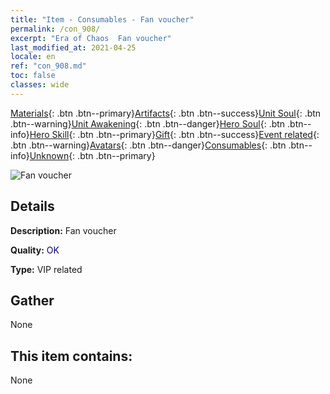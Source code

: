 ```yaml
---
title: "Item - Consumables - Fan voucher"
permalink: /con_908/
excerpt: "Era of Chaos  Fan voucher"
last_modified_at: 2021-04-25
locale: en
ref: "con_908.md"
toc: false
classes: wide
---
```

 [Materials](/Items/){: .btn .btn--primary}[Artifacts](/Items/Artifacts/){: .btn .btn--success}[Unit Soul](/Items/UnitSoul/){: .btn .btn--warning}[Unit Awakening](/Items/UnitAwakening/){: .btn .btn--danger}[Hero Soul](/Items/HeroSoul/){: .btn .btn--info}[Hero Skill](/Items/HeroSkill/){: .btn .btn--primary}[Gift](/Items/Gift/){: .btn .btn--success}[Event related](/Items/Events/){: .btn .btn--warning}[Avatars](/Items/Avatars/){: .btn .btn--danger}[Consumables](/Items/Consumables/){: .btn .btn--info}[Unknown](/Items/Unknown/){: .btn .btn--primary}

 ![Fan voucher](/images/t/i_120.png)

## Details
 **Description:** Fan voucher

 **Quality:** <span style="color: #000080">OK</span>

 **Type:** VIP related

## Gather

  None

## This item contains:

  None

